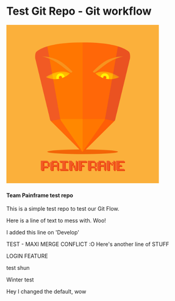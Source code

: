 # Test Git Repo - Git workflow

<img src="painframe.png" width="400">

#### Team Painframe test repo

This is a simple test repo to test our Git Flow.

Here is a line of text to mess with. Woo!

I added this line on 'Develop'

TEST - MAXI
MERGE CONFLICT :O
Here's another line of STUFF

LOGIN FEATURE

test shun

Winter test

Hey I changed the default, wow
